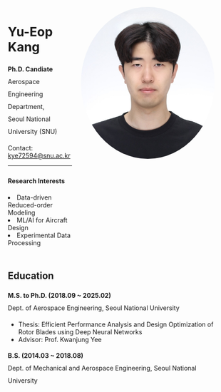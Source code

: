 ---
---

<div style="display: flex; flex-direction: column; align-items: center; width: 100%; text-align: left; padding: 20px; box-sizing: border-box;">
    <!-- Profile Section -->
    <div style="display: flex; justify-content: flex-start; align-items: flex-start; width: 100%; max-width: 800px; margin-bottom: 10px;">
        <div style="flex-grow: 1;">
            <h1>Yu-Eop Kang</h1>
            <span style="font-size:1.0em;"><p style="line-height: 2.0;"><strong>Ph.D. Candiate</strong><br style="margin-bottom: 10px;">
            Aerospace Engineering Department,<br>
            Seoul National University (SNU)</p>
            <p>Contact: <a href="mailto:kye72594@snu.ac.kr">kye72594@snu.ac.kr</a></p>
            <!-- <p><strong>Upcoming talks</strong>
            <br>
            <li>Aviation 2024 Forum (07/30)</li>
            </p></span> -->
            <hr style="width: 100%; max-width: 800px; margin-bottom: 20px;">
            <p style="line-height: 2.0;"><strong>Research Interests</strong>
            <br>
            <li>Data-driven Reduced-order Modeling</li>
            <li>ML/AI for Aircraft Design</li>
            <li>Experimental Data Processing</li>
            </p></span>
        </div>
        <img src="assets/images/profile3.jpg" alt="Yu-Eop Kang" style="border-radius: 50%; width: 300px;  height: auto; margin-left: 20px;">
    </div>
    <!-- Education Section -->
    <div style="width: 100%; max-width: 800px;">
        <h2>Education</h2>
        <span style="font-size:1.0em;"><p style="line-height: 2.0;"><strong>M.S. to Ph.D. (2018.09 ~ 2025.02)</strong><br> Dept. of Aerospace Engineering, Seoul National University</p>
        <ul>
            <li>Thesis: Efficient Performance Analysis and Design Optimization of Rotor Blades using Deep Neural Networks</li>
            <li>Advisor: Prof. Kwanjung Yee</li>
        </ul>
        <p style="line-height: 2.0;"><strong>B.S. (2014.03 ~ 2018.08)</strong> <br> Dept. of Mechanical and Aerospace Engineering, Seoul National University</p></span>
    </div>
</div>